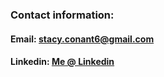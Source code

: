 ### Contact information:
#### Email: stacy.conant6@gmail.com
#### Linkedin: [Me @ Linkedin](https://www.linkedin.com/in/stacy-hartgraves-conant/)


```



